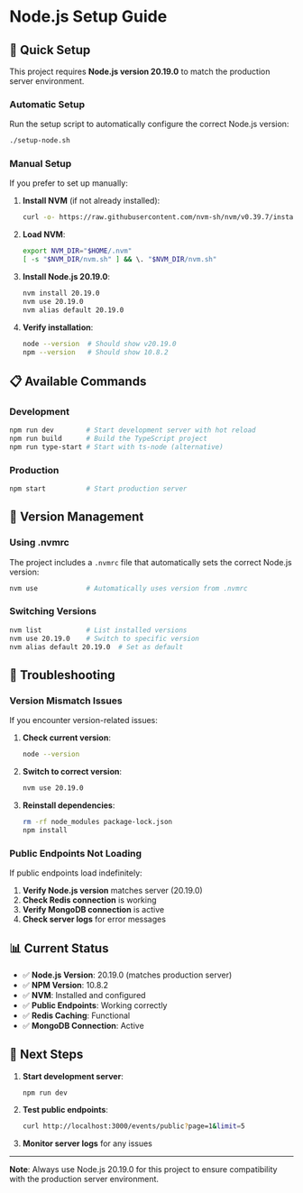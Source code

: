 # Node.js Setup Guide

## 🚀 Quick Setup

This project requires **Node.js version 20.19.0** to match the production server environment.

### Automatic Setup

Run the setup script to automatically configure the correct Node.js version:

```bash
./setup-node.sh
```

### Manual Setup

If you prefer to set up manually:

1. **Install NVM** (if not already installed):
   ```bash
   curl -o- https://raw.githubusercontent.com/nvm-sh/nvm/v0.39.7/install.sh | bash
   ```

2. **Load NVM**:
   ```bash
   export NVM_DIR="$HOME/.nvm"
   [ -s "$NVM_DIR/nvm.sh" ] && \. "$NVM_DIR/nvm.sh"
   ```

3. **Install Node.js 20.19.0**:
   ```bash
   nvm install 20.19.0
   nvm use 20.19.0
   nvm alias default 20.19.0
   ```

4. **Verify installation**:
   ```bash
   node --version  # Should show v20.19.0
   npm --version   # Should show 10.8.2
   ```

## 📋 Available Commands

### Development
```bash
npm run dev        # Start development server with hot reload
npm run build      # Build the TypeScript project
npm run type-start # Start with ts-node (alternative)
```

### Production
```bash
npm start          # Start production server
```

## 🔧 Version Management

### Using .nvmrc
The project includes a `.nvmrc` file that automatically sets the correct Node.js version:

```bash
nvm use            # Automatically uses version from .nvmrc
```

### Switching Versions
```bash
nvm list           # List installed versions
nvm use 20.19.0    # Switch to specific version
nvm alias default 20.19.0  # Set as default
```

## 🐛 Troubleshooting

### Version Mismatch Issues
If you encounter version-related issues:

1. **Check current version**:
   ```bash
   node --version
   ```

2. **Switch to correct version**:
   ```bash
   nvm use 20.19.0
   ```

3. **Reinstall dependencies**:
   ```bash
   rm -rf node_modules package-lock.json
   npm install
   ```

### Public Endpoints Not Loading
If public endpoints load indefinitely:

1. **Verify Node.js version** matches server (20.19.0)
2. **Check Redis connection** is working
3. **Verify MongoDB connection** is active
4. **Check server logs** for error messages

## 📊 Current Status

- ✅ **Node.js Version**: 20.19.0 (matches production server)
- ✅ **NPM Version**: 10.8.2
- ✅ **NVM**: Installed and configured
- ✅ **Public Endpoints**: Working correctly
- ✅ **Redis Caching**: Functional
- ✅ **MongoDB Connection**: Active

## 🎯 Next Steps

1. **Start development server**:
   ```bash
   npm run dev
   ```

2. **Test public endpoints**:
   ```bash
   curl http://localhost:3000/events/public?page=1&limit=5
   ```

3. **Monitor server logs** for any issues

---

**Note**: Always use Node.js 20.19.0 for this project to ensure compatibility with the production server environment.
